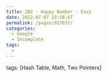```yaml
---
title: 202 - Happy Number - Easy
date: 2022-07-07 23:58:57
permalink: /pages/91765f/
categories:
  - Google
  - Incomplete
tags:
  - 
---
```

tags: [Hash Table, Math, Two Pointers]